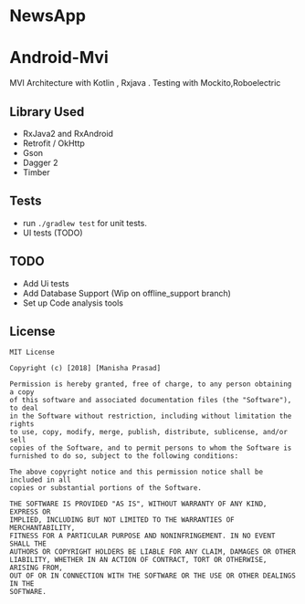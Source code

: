 # NewsApp
# Android-Mvi
MVI Architecture with Kotlin , Rxjava . Testing with Mockito,Roboelectric

## Library Used
* RxJava2 and RxAndroid
* Retrofit / OkHttp
* Gson
* Dagger 2
* Timber

## Tests
* run `./gradlew test` for unit tests.
* UI tests (TODO)


## TODO
* Add Ui tests
* Add Database Support (Wip on offline_support branch)
* Set up Code analysis tools

## License

```
MIT License

Copyright (c) [2018] [Manisha Prasad]

Permission is hereby granted, free of charge, to any person obtaining a copy
of this software and associated documentation files (the "Software"), to deal
in the Software without restriction, including without limitation the rights
to use, copy, modify, merge, publish, distribute, sublicense, and/or sell
copies of the Software, and to permit persons to whom the Software is
furnished to do so, subject to the following conditions:

The above copyright notice and this permission notice shall be included in all
copies or substantial portions of the Software.

THE SOFTWARE IS PROVIDED "AS IS", WITHOUT WARRANTY OF ANY KIND, EXPRESS OR
IMPLIED, INCLUDING BUT NOT LIMITED TO THE WARRANTIES OF MERCHANTABILITY,
FITNESS FOR A PARTICULAR PURPOSE AND NONINFRINGEMENT. IN NO EVENT SHALL THE
AUTHORS OR COPYRIGHT HOLDERS BE LIABLE FOR ANY CLAIM, DAMAGES OR OTHER
LIABILITY, WHETHER IN AN ACTION OF CONTRACT, TORT OR OTHERWISE, ARISING FROM,
OUT OF OR IN CONNECTION WITH THE SOFTWARE OR THE USE OR OTHER DEALINGS IN THE
SOFTWARE.

